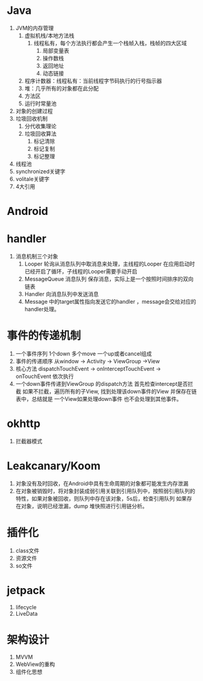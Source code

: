 # Java
1. JVM的内存管理
	1. 虚拟机栈/本地方法栈
		1. 线程私有，每个方法执行都会产生一个栈帧入栈，栈帧的四大区域
			1. 局部变量表
			2. 操作数栈
			3. 返回地址
			4. 动态链接
	2. 程序计数器：线程私有：当前线程字节码执行的行号指示器
	3. 堆：几乎所有的对象都在此分配
	4. 方法区
	5. 运行时常量池
2. 对象的创建过程
3. 垃圾回收机制
	1. 分代收集理论
	2. 垃圾回收算法
		1.  标记清除
		2.  标记复制
		3.  标记整理
4. 线程池
5. synchronized关键字
6. volitale关键字
7. 4大引用
# Android
# handler
1. 消息机制三个对象
	1. Looper 轮询从消息队列中取消息来处理，主线程的Looper 在应用启动时已经开启了循环，子线程的Looper需要手动开启
	2. MessageQueue 消息队列 保存消息，实际上是一个按照时间排序的双向链表
	3. Handler 向消息队列中发送消息
	4. Message 中的target属性指向发送它的handler ，message会交给对应的handler处理。
# 事件的传递机制
1. 一个事件序列  1个down 多个move 一个up或者cancel组成
2. 事件的传递顺序 从window -> Activity -> ViewGroup ->View
3. 核心方法 dispatchTouchEvent -> onInterceptTouchEvent -> onTouchEvent 依次执行
4. 一个down事件传递到ViewGroup 的dispatch方法 首先检查intercept是否拦截 如果不拦截，遍历所有的子View, 找到处理该down事件的View 并保存在链表中，总结就是 一个View如果处理down事件 也不会处理到其他事件。
# okhttp
1. 拦截器模式
# Leakcanary/Koom
1. 对象没有及时回收，在Android中具有生命周期的对象都可能发生内存泄漏
2. 在对象被销毁时，将对象封装成弱引用关联到引用队列中，按照弱引用队列的特性，如果对象被回收，则队列中存在该对象，5s后，检查引用队列 如果存在对象，说明已经泄漏，dump 堆快照进行引用链分析。
	
# 插件化
1. class文件
2. 资源文件
3. so文件
# jetpack
1. lifecycle
2. LiveData
# 架构设计
1. MVVM
2. WebView的重构
3. 组件化思想